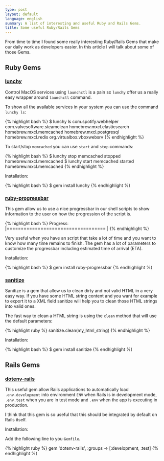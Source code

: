 ```yaml
---
type: post
layout: default
language: english
summary: A list of interesting and useful Ruby and Rails Gems.
title: Some useful Ruby/Rails Gems
---
```


From time to time I found some really interesting Ruby/Rails Gems that make our daily work as developers easier. In this article I will talk about some of those Gems.

## Ruby Gems

### [lunchy][lunchy]

Control MacOS services using `launchctl` is a pain so `lunchy` offer us a really easy wrapper around `launchctl` command.

To show all the available services in your system you can use the command `lunchy ls`:

{% highlight bash %}
$ lunchy ls
com.spotify.webhelper
com.valvesoftware.steamclean
homebrew.mxcl.elasticsearch
homebrew.mxcl.memcached
homebrew.mxcl.postgresql
homebrew.mxcl.redis
org.virtualbox.vboxwebsrv
{% endhighlight %}

To start/stop `memcached` you can use `start` and `stop` commands:

{% highlight bash %}
$ lunchy stop memcached
stopped homebrew.mxcl.memcached
$ lunchy start memcached
started homebrew.mxcl.memcached
{% endhighlight %}

Installation:

{% highlight bash %}
$ gem install lunchy
{% endhighlight %}

### [ruby-progressbar][ruby-progressbar]

This gem allow us to use a nice progressbar in our shell scripts to show information to the user on how the progression of the script is.

{% highlight bash %}
Progress: |===================================                 |
{% endhighlight %}

Very useful when you have an script that take a lot of time and you want to know how many time remains to finish. The gem has a lot of parameters to customize the progressbar including estimated time of arrival (ETA).

Installation:

{% highlight bash %}
$ gem install ruby-progressbar
{% endhighlight %}

### [sanitize][sanitize]

Sanitize is a gem that allow us to clean dirty and not valid HTML in a very easy way. If you have some HTML string content and you want for example to export it to a XML field sanitize will help you to clean those HTML strings into valid ones.

The fast way to clean a HTML string is using the `clean` method that will use the default parameters:

{% highlight ruby %}
sanitize.clean(my_html_string)
{% endhighlight %}

Installation:

{% highlight bash %}
$ gem install sanitize
{% endhighlight %}


## Rails Gems

### [dotenv-rails][dotenv-rails]

This useful gem allow Rails applications to automatically load `.env.development` into environment `ENV` when Rails is in development mode, `.env.test` when you are in test mode and `.env` when the app is executing in production.

I think that this gem is so useful that this should be integrated by default on Rails itself.

Installation:

Add the following line to you `Gemfile`.

{% highlight ruby %}
gem 'dotenv-rails', :groups => [:development, :test]
{% endhighlight %}

[lunchy]: https://github.com/mperham/lunchy
[ruby-progressbar]: https://github.com/jfelchner/ruby-progressbar
[sanitize]: https://github.com/rgrove/sanitize
[dotenv-rails]: https://github.com/bkeepers/dotenv
